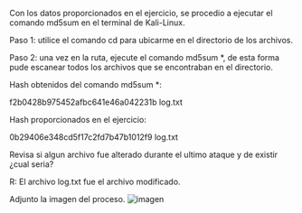 Con los datos proporcionados en el ejercicio, se procedio a ejecutar el comando md5sum en el terminal de Kali-Linux.

Paso 1: utilice el comando cd para ubicarme en el directorio de los archivos.

Paso 2: una vez en la ruta, ejecute el comando md5sum *, de esta forma pude escanear todos los archivos que se encontraban en el directorio.


Hash obtenidos del comando md5sum *:

f2b0428b975452afbc641e46a042231b  log.txt

Hash proporcionados en el ejercicio:

0b29406e348cd5f17c2fd7b47b1012f9  log.txt


Revisa si algun archivo fue alterado durante el ultimo ataque y de existir ¿cual seria?

R: El archivo log.txt fue el archivo modificado.

Adjunto la imagen del proceso.
![imagen](https://github.com/Kowalzki2/Ejercicio-Cyberseguridad-1/assets/156136014/15e90679-f365-443d-9570-2888d39b05f0)

